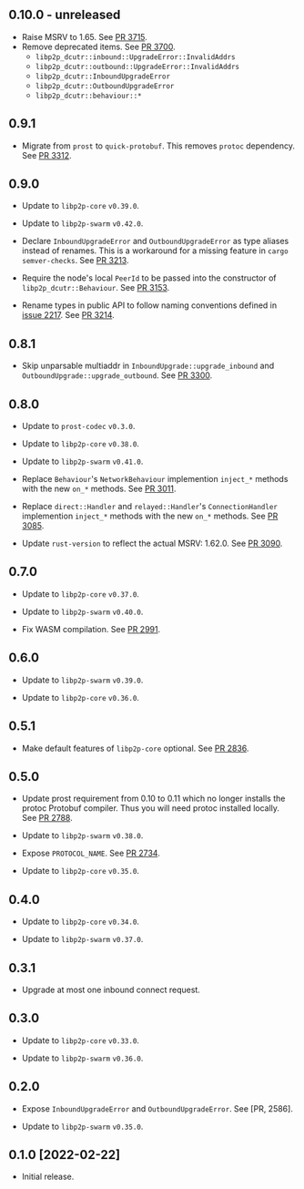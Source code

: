 ## 0.10.0 - unreleased

- Raise MSRV to 1.65.
  See [PR 3715].
 - Remove deprecated items. See [PR 3700].
   * `libp2p_dcutr::inbound::UpgradeError::InvalidAddrs`
   * `libp2p_dcutr::outbound::UpgradeError::InvalidAddrs`
   * `libp2p_dcutr::InboundUpgradeError`
   * `libp2p_dcutr::OutboundUpgradeError`
   * `libp2p_dcutr::behaviour::*`

[PR 3715]: https://github.com/libp2p/rust-libp2p/pull/3715
[PR 3700]: https://github.com/libp2p/rust-libp2p/pull/3700

## 0.9.1

- Migrate from `prost` to `quick-protobuf`. This removes `protoc` dependency. See [PR 3312].

[PR 3312]: https://github.com/libp2p/rust-libp2p/pull/3312

## 0.9.0

- Update to `libp2p-core` `v0.39.0`.

- Update to `libp2p-swarm` `v0.42.0`.

- Declare `InboundUpgradeError` and `OutboundUpgradeError` as type aliases instead of renames.
  This is a workaround for a missing feature in `cargo semver-checks`. See [PR 3213].

- Require the node's local `PeerId` to be passed into the constructor of `libp2p_dcutr::Behaviour`. See [PR 3153].

- Rename types in public API to follow naming conventions defined in [issue 2217]. See [PR 3214].

[PR 3213]: https://github.com/libp2p/rust-libp2p/pull/3213
[PR 3153]: https://github.com/libp2p/rust-libp2p/pull/3153
[issue 2217]: https://github.com/libp2p/rust-libp2p/issues/2217
[PR 3214]: https://github.com/libp2p/rust-libp2p/pull/3214

## 0.8.1

- Skip unparsable multiaddr in `InboundUpgrade::upgrade_inbound` and
  `OutboundUpgrade::upgrade_outbound`. See [PR 3300].

[PR 3300]: https://github.com/libp2p/rust-libp2p/pull/3300

## 0.8.0

- Update to `prost-codec` `v0.3.0`.

- Update to `libp2p-core` `v0.38.0`.

- Update to `libp2p-swarm` `v0.41.0`.

- Replace `Behaviour`'s `NetworkBehaviour` implemention `inject_*` methods with the new `on_*` methods.
  See [PR 3011].

- Replace `direct::Handler` and `relayed::Handler`'s `ConnectionHandler` implemention `inject_*`
  methods with the new `on_*` methods. See [PR 3085].

- Update `rust-version` to reflect the actual MSRV: 1.62.0. See [PR 3090].

[PR 3085]: https://github.com/libp2p/rust-libp2p/pull/3085
[PR 3011]: https://github.com/libp2p/rust-libp2p/pull/3011
[PR 3090]: https://github.com/libp2p/rust-libp2p/pull/3090

## 0.7.0

- Update to `libp2p-core` `v0.37.0`.

- Update to `libp2p-swarm` `v0.40.0`.

- Fix WASM compilation. See [PR 2991].

[PR 2991]: https://github.com/libp2p/rust-libp2p/pull/2991/

## 0.6.0

- Update to `libp2p-swarm` `v0.39.0`.

- Update to `libp2p-core` `v0.36.0`.

## 0.5.1

- Make default features of `libp2p-core` optional. See [PR 2836].

[PR 2836]: https://github.com/libp2p/rust-libp2p/pull/2836/

## 0.5.0

- Update prost requirement from 0.10 to 0.11 which no longer installs the protoc Protobuf compiler.
  Thus you will need protoc installed locally. See [PR 2788].

- Update to `libp2p-swarm` `v0.38.0`.

- Expose `PROTOCOL_NAME`. See [PR 2734].

- Update to `libp2p-core` `v0.35.0`.

[PR 2734]: https://github.com/libp2p/rust-libp2p/pull/2734/
[PR 2788]: https://github.com/libp2p/rust-libp2p/pull/2788

## 0.4.0

- Update to `libp2p-core` `v0.34.0`.

- Update to `libp2p-swarm` `v0.37.0`.

## 0.3.1

- Upgrade at most one inbound connect request.

## 0.3.0

- Update to `libp2p-core` `v0.33.0`.

- Update to `libp2p-swarm` `v0.36.0`.

## 0.2.0

- Expose `InboundUpgradeError` and `OutboundUpgradeError`. See [PR, 2586].

- Update to `libp2p-swarm` `v0.35.0`.

[PR 2586]: https://github.com/libp2p/rust-libp2p/pull/2586

## 0.1.0 [2022-02-22]

- Initial release.

